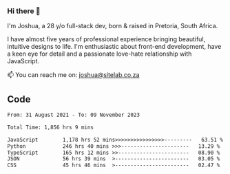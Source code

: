 ### Hi there 👋

I'm Joshua, a 28 y/o full-stack dev, born & raised in Pretoria, South Africa. 

I have almost five years of professional experience bringing beautiful, intuitive designs to life. I'm enthusiastic about front-end development, have a keen eye for detail and a passionate love-hate relationship with JavaScript.

📫 You can reach me on: joshua@sitelab.co.za

## **Code**

<!--START_SECTION:waka-->

```txt
From: 31 August 2021 - To: 09 November 2023

Total Time: 1,856 hrs 9 mins

JavaScript        1,178 hrs 52 mins>>>>>>>>>>>>>>>>---------   63.51 %
Python            246 hrs 40 mins >>>----------------------   13.29 %
TypeScript        165 hrs 12 mins >>-----------------------   08.90 %
JSON              56 hrs 39 mins  >------------------------   03.05 %
CSS               45 hrs 46 mins  >------------------------   02.47 %
```

<!--END_SECTION:waka-->

